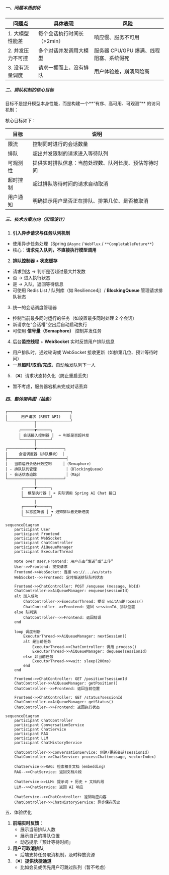 #####  一、问题本质剖析

| 问题点            | 具体表现                    | 风险                                    |
| ----------------- | --------------------------- | --------------------------------------- |
| 1. 大模型性能差   | 每个会话执行时间长（>2min） | 响应慢、服务不可用                      |
| 2. 并发压力不可控 | 多个对话并发调用大模型      | 服务器 CPU/GPU 爆满、线程阻塞、系统假死 |
| 3. 没有流量调度   | 请求一拥而上，没有排队      | 用户体验差，崩溃风险高                  |

#####  二、排队机制的核心目标

目标不是提升模型本身性能，而是构建一个**“有序、高可用、可观测”** 的访问机制：

核心目标如下：

| 目标     | 说明                                                 |
| -------- | ---------------------------------------------------- |
| 限流     | 控制同时进行的会话数量                               |
| 排队     | 超出并发限制的请求进入等待队列                       |
| 可观测性 | 提供实时排队信息：当前处理数、队列长度、预估等待时间 |
| 超时控制 | 超过排队等待时间的请求自动取消                       |
| 用户通知 | 明确提示用户是否正在排队、排第几位、是否被取消       |

#####  三、技术方案方向（宏观设计）

1. **引入异步请求与任务队列机制**

- 使用异步任务处理（Spring `@Async` / `WebFlux` / `**CompletableFuture**`）
- 核心：**请求先入队列，不直接执行模型调用**

2. **排队控制器 + 状态缓存**

- 请求到达 → 判断是否超过最大并发数
- 否 → 进入执行状态
- 是 → 入队，返回等待信息
- 可使用 Redis List / 队列库（如 Resilience4j）/ **BlockingQueue** 管理请求排队状态

3. 统一的会话调度管理器

- 控制当前最多同时运行的任务（如设置最多同时处理 2 个会话）
- 新请求在“会话槽”空出后自动启动执行
- 可使用 **信号量（Semaphore）** 控制并发任务

4. 后台**监控线程** + **WebSocket** 实时反馈用户排队信息

- 用户排队时，通过轮询或 WebSocket 接收更新（如排第几位、预计等待时间）
- 一旦**超时/取消/完成**，自动触发队列下一人

5. （❌）请求状态持久化（防止重启丢失）

- 暂不考虑，服务器宕机未完成对话丢弃

#####  四、整体架构图（抽象）

    ┌────────────────────────────┐
    │      用户请求 (REST API)    │
    └────────────┬───────────────┘
                 │
          ┌──────▼──────┐
          │ 会话接入控制器 │  ➜ 判断是否超并发
          └──────┬──────┘
                 │
    ┌────────────▼────────────┐
    │     会话调度器（排队模块） │
    ├──────────────────────────┤
    │ - 当前运行会话计数控制     │（Semaphore）
    │ - 排队队列管理             │（BlockingQueue）
    │ - 会话状态追踪             │（Map）
    └────────────┬────────────┘
                 │
           ┌─────▼──────┐
           │  模型执行器 │ ➜ 实际调用 Spring AI Chat 接口
           └────────────┘
                 │
           ┌─────▼──────┐
           │ 状态监听器 │ ➜ 通知排队者更新进度
           └────────────┘

```mermaid
sequenceDiagram
    participant User
    participant Frontend
    participant WebSocket
    participant ChatController
    participant AiQueueManager
    participant ExecutorThread

    Note over User,Frontend: 用户点击“发送”或“上传”
    User->>Frontend: 提交请求
    Frontend->>WebSocket: 连接 ws://.../ws/stats
    WebSocket-->>Frontend: 定时推送排队队列状态

    Frontend->>ChatController: POST /enqueue (message, kbId)
    ChatController->>AiQueueManager: enqueue(sessionId)
    alt 加入成功
        ChatController->>ExecutorThread: 提交 waitAndProcess()
        ChatController-->>Frontend: 返回 sessionId、排队位置
    else 队列满
        ChatController-->>Frontend: 返回错误
    end

    loop 调度判断
        ExecutorThread->>AiQueueManager: nextSession()
        alt 是当前任务
            ExecutorThread->>ChatController: 调用 process()
            ExecutorThread->>AiQueueManager: dequeue(sessionId)
        else 非当前任务
            ExecutorThread->>wait: sleep(200ms)
        end
    end

    Frontend->>ChatController: GET /position?sessionId
    ChatController->>AiQueueManager: getPosition()
    ChatController-->>Frontend: 返回当前位置

    Frontend->>ChatController: GET /status?sessionId
    ChatController->>AiQueueManager: getStatus()
    ChatController-->>Frontend: 返回执行状态

```





```mermaid
sequenceDiagram
    participant ChatController
    participant ConversationService
    participant ChatService
    participant RAG
    participant LLM
    participant ChatHistoryService

    ChatController->>ConversationService: 创建/更新会话(sessionId)
    ChatController->>ChatService: processChat(message, vectorIndex)

    ChatService->>RAG: 检索相关文档（embedding）
    RAG-->>ChatService: 返回文档片段

    ChatService->>LLM: 提示词 + 历史 + 文档片段
    LLM-->>ChatService: 返回 AI 响应

    ChatService-->>ChatController: 返回响应内容
    ChatController->>ChatHistoryService: 异步保存历史

```

五、体验优化

1. **前端实时反馈**：
   - 展示当前排队人数
   - 展示自己的排队位置
   - 动态提示「预计等待时间」
2. **用户可取消排队**
   - 后端支持任务取消机制，及时释放资源
3. （❌）**提供快捷通道**
   - 比如会员或优先用户可跳过队列（暂不考虑）